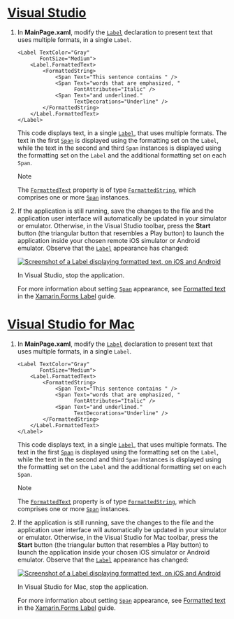 # [Visual Studio](#tab/vswin)

1. In **MainPage.xaml**, modify the [`Label`](xref:Xamarin.Forms.Label) declaration to present text that uses multiple formats, in a single `Label`.

    ```xaml
    <Label TextColor="Gray"
           FontSize="Medium">
        <Label.FormattedText>
            <FormattedString>
                <Span Text="This sentence contains " />
                <Span Text="words that are emphasized, "
                      FontAttributes="Italic" />
                <Span Text="and underlined."
                      TextDecorations="Underline" />
            </FormattedString>
        </Label.FormattedText>
    </Label>
    ```

    This code displays text, in a single [`Label`](xref:Xamarin.Forms.Label), that uses multiple formats. The text in the first [`Span`](xref:Xamarin.Forms.Span) is displayed using the formatting set on the `Label`, while the text in the second and third `Span` instances is displayed using the formatting set on the `Label` and the additional formatting set on each `Span`.

    > [!NOTE]
    > The [`FormattedText`](xref:Xamarin.Forms.Label.FormattedText) property is of type [`FormattedString`](xref:Xamarin.Forms.FormattedString), which comprises one or more [`Span`](xref:Xamarin.Forms.Span) instances.

1. If the application is still running, save the changes to the file and the application user interface will automatically be updated in your simulator or emulator. Otherwise, in the Visual Studio toolbar, press the **Start** button (the triangular button that resembles a Play button) to launch the application inside your chosen remote iOS simulator or Android emulator. Observe that the [`Label`](xref:Xamarin.Forms.Label) appearance has changed:

    [![Screenshot of a Label displaying formatted text, on iOS and Android](../images/label-formatted-text.png "Label with formatted text")](../images/label-formatted-text-large.png#lightbox "Label with formatted text")

    In Visual Studio, stop the application.

    For more information about setting [`Span`](xref:Xamarin.Forms.Span) appearance, see [Formatted text](~/xamarin-forms/user-interface/text/label.md#formatted-text) in the [Xamarin.Forms Label](~/xamarin-forms/user-interface/text/label.md) guide.

# [Visual Studio for Mac](#tab/vsmac)

1. In **MainPage.xaml**, modify the [`Label`](xref:Xamarin.Forms.Label) declaration to present text that uses multiple formats, in a single `Label`.

    ```xaml
    <Label TextColor="Gray"
           FontSize="Medium">
        <Label.FormattedText>
            <FormattedString>
                <Span Text="This sentence contains " />
                <Span Text="words that are emphasized, "
                      FontAttributes="Italic" />
                <Span Text="and underlined."
                      TextDecorations="Underline" />
            </FormattedString>
        </Label.FormattedText>
    </Label>
    ```

    This code displays text, in a single [`Label`](xref:Xamarin.Forms.Label), that uses multiple formats. The text in the first [`Span`](xref:Xamarin.Forms.Span) is displayed using the formatting set on the `Label`, while the text in the second and third `Span` instances is displayed using the formatting set on the `Label` and the additional formatting set on each `Span`.

    > [!NOTE]
    > The [`FormattedText`](xref:Xamarin.Forms.Label.FormattedText) property is of type [`FormattedString`](xref:Xamarin.Forms.FormattedString), which comprises one or more [`Span`](xref:Xamarin.Forms.Span) instances.

1. If the application is still running, save the changes to the file and the application user interface will automatically be updated in your simulator or emulator. Otherwise, in the Visual Studio for Mac toolbar, press the **Start** button (the triangular button that resembles a Play button) to launch the application inside your chosen iOS simulator or Android emulator. Observe that the [`Label`](xref:Xamarin.Forms.Label) appearance has changed:

    [![Screenshot of a Label displaying formatted text, on iOS and Android](../images/label-formatted-text.png "Label with formatted text")](../images/label-formatted-text-large.png#lightbox "Label with formatted text")

    In Visual Studio for Mac, stop the application.

    For more information about setting [`Span`](xref:Xamarin.Forms.Span) appearance, see [Formatted text](~/xamarin-forms/user-interface/text/label.md#formatted-text) in the [Xamarin.Forms Label](~/xamarin-forms/user-interface/text/label.md) guide.
